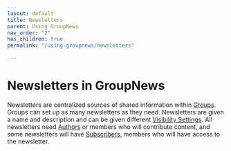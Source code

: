 ```yaml
---
layout: default
title: Newsletters
parent: Using GroupNews
nav_order: "2"
has_children: true
permalink: "/using-groupnews/newsletters"

---
```

# Newsletters in GroupNews

Newsletters are centralized sources of shared information within [Groups](https://docs.groupnews.com/using-groupnews/groups/what-is-a-group/ "Groups"). Groups can set up as many newsletters as they need. Newsletters are given a name and description and can be given different [Visibility Settings](https://docs.groupnews.com/using-groupnews/newsletters/settings/ "Settings"). All newsletters need [Authors](https://docs.groupnews.com/using-groupnews/authors/what-is-an-author/ "Authors") or members who will contribute content, and some newsletters will have [Subscribers](https://docs.groupnews.com/using-groupnews/newsletters/subscribers/ "Subscribers"), members who will have access to the newsletter. 